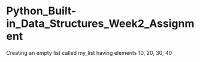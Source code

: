 # Python_Built-in_Data_Structures_Week2_Assignment
Creating an empty list called my_list having elements 10, 20, 30, 40

